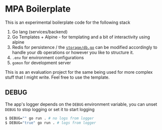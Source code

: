 # MPA Boilerplate

This is an experimental boilerplate code for the following stack

1. Go lang (services/backend)
2. Go Templates + Alpine - for templating and a bit of interactivity using
   alpine
3. Redis for persistence / the [`storage/db.go`](storage/db.go) can be modified
   accordingly to handle your db operations or however you like to structure it.
4. `.env` for environment configurations
5. `gomon` for development server

This is as an evaluation project for the same being used for more complex stuff
that I might write. Feel free to use the template.

## DEBUG

The app's logger depends on the `DEBUG` environment variable, you can unset
`DEBUG` to stop logging or set it to start logging

```sh
$ DEBUG="" go run . # no logs from logger
$ DEBUG="true" go run . # logs from logger
```

